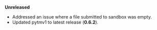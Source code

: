 **Unreleased**

* Addressed an issue where a file submitted to sandbox was empty.
* Updated pytmv1 to latest release (**0.6.2**).

